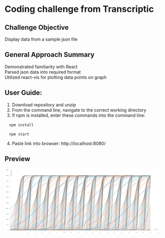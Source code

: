 # Coding challenge from Transcriptic

## Challenge Objective
Display data from a sample json file <br />

## General Approach Summary <br />
Demonstrated familiarity with React <br />
Parsed json data into required format <br />
Utilized react-vis for plotting data points on graph <br />

## User Guide: <br />
  1. Download repository and unzip <br />
  2. From the command line, navigate to the correct working directory <br />
  3. If npm is installed, enter these commands into the command line: <br />
  ```
    npm install
  ```
  ```
    npm start
  ```
  4. Paste link into browser: http://localhost:8080/ <br />
  
## Preview
![preview](https://github.com/ajsgiri/transcriptic/blob/master/preview.png?raw=true)
